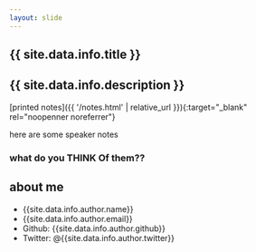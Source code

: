 ```yaml
---
layout: slide
---
```




<section>

# {{ site.data.info.title }}

## {{ site.data.info.description }}


[printed notes]({{ '/notes.html' | relative_url }}){:target="_blank" rel="noopenner noreferrer"}


<aside class="notes">

<p>here are some speaker notes</p>

<h3>what do you THINK Of them??</h3>

</aside>

</section>


<section>

## about me

* {{site.data.info.author.name}}
* {{site.data.info.author.email}}
* Github: {{site.data.info.author.github}}
* Twitter: @{{site.data.info.author.twitter}}

</section>
